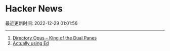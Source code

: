 # Hacker News

最近更新时间: 2022-12-29 01:01:56

--- 
1. [Directory Opus – King of the Dual Panes](https://www.datagubbe.se/dopus/) 
2. [Actually using Ed](https://blog.sanctum.geek.nz/actually-using-ed/) 
